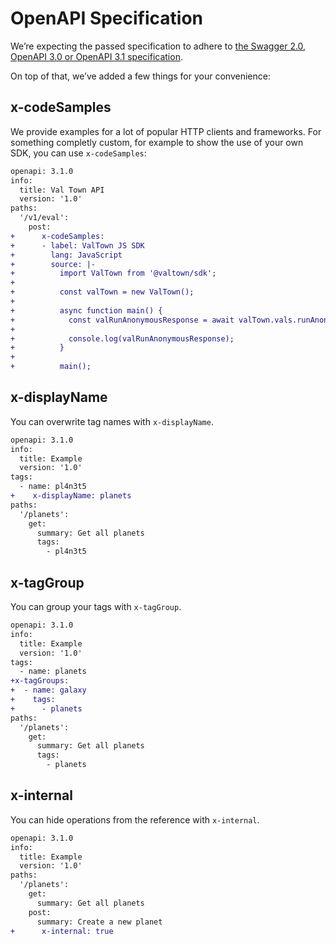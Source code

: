# OpenAPI Specification

We’re expecting the passed specification to adhere to [the Swagger 2.0, OpenAPI 3.0 or OpenAPI 3.1 specification](https://github.com/OAI/OpenAPI-Specification).

On top of that, we’ve added a few things for your convenience:

## x-codeSamples

We provide examples for a lot of popular HTTP clients and frameworks. For something completly custom, for example to show the use of your own SDK, you can use `x-codeSamples`:

```diff
openapi: 3.1.0
info:
  title: Val Town API
  version: '1.0'
paths:
  '/v1/eval':
    post:
+      x-codeSamples:
+      - label: ValTown JS SDK
+        lang: JavaScript
+        source: |-
+          import ValTown from '@valtown/sdk';
+
+          const valTown = new ValTown();
+
+          async function main() {
+            const valRunAnonymousResponse = await valTown.vals.runAnonymous({ code: 'console.log(1);' });
+
+            console.log(valRunAnonymousResponse);
+          }
+
+          main();
```

## x-displayName

You can overwrite tag names with `x-displayName`.

```diff
openapi: 3.1.0
info:
  title: Example
  version: '1.0'
tags:
  - name: pl4n3t5
+    x-displayName: planets
paths:
  '/planets':
    get:
      summary: Get all planets
      tags:
        - pl4n3t5
```

## x-tagGroup

You can group your tags with `x-tagGroup`.

```diff
openapi: 3.1.0
info:
  title: Example
  version: '1.0'
tags:
  - name: planets
+x-tagGroups:
+  - name: galaxy
+    tags:
+      - planets
paths:
  '/planets':
    get:
      summary: Get all planets
      tags:
        - planets
```

## x-internal

You can hide operations from the reference with `x-internal`.

```diff
openapi: 3.1.0
info:
  title: Example
  version: '1.0'
paths:
  '/planets':
    get:
      summary: Get all planets
    post:
      summary: Create a new planet
+      x-internal: true
```
